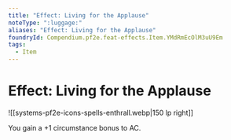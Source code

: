 ```yaml
---
title: "Effect: Living for the Applause"
noteType: ":luggage:"
aliases: "Effect: Living for the Applause"
foundryId: Compendium.pf2e.feat-effects.Item.YMdRmEcOlM3uU9Em
tags:
  - Item
---
```


# Effect: Living for the Applause
![[systems-pf2e-icons-spells-enthrall.webp|150 lp right]]

You gain a +1 circumstance bonus to AC.
